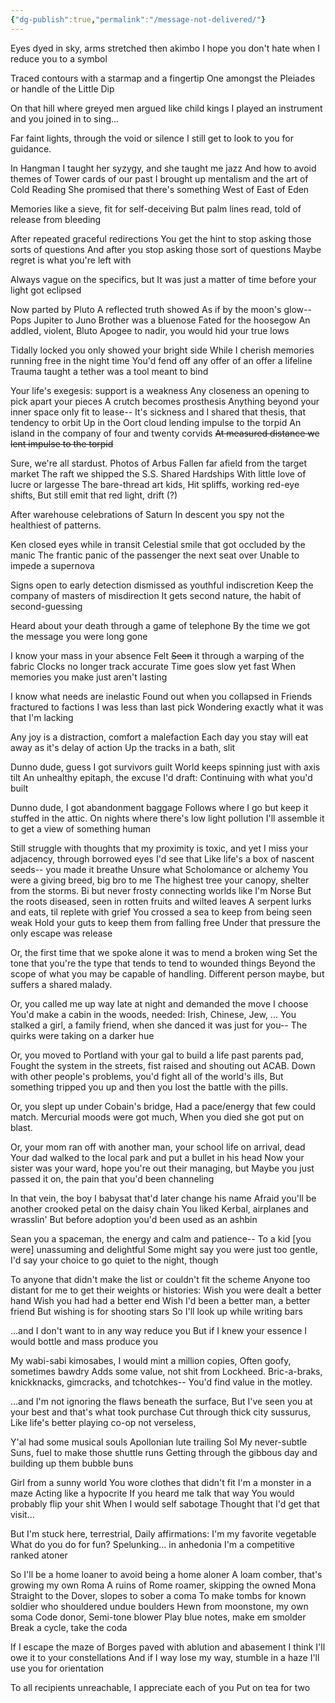 ```yaml
---
{"dg-publish":true,"permalink":"/message-not-delivered/"}
---
```


Eyes dyed in sky, arms stretched then akimbo
I hope you don't hate when I reduce you to a symbol

Traced contours with a starmap and a fingertip
One amongst the Pleiades or handle of the Little Dip  

On that hill where greyed men argued like child kings
I played an instrument and you joined in to sing...

Far faint lights, through the void or silence
I still get to look to you for guidance.

In Hangman I taught her syzygy, and she taught me jazz
And how to avoid themes of Tower cards of our past
I brought up mentalism and the art of Cold Reading
She promised that there's something West of East of Eden

Memories like a sieve, fit for self-deceiving
But palm lines read, told of release from bleeding

After repeated graceful redirections
You get the hint to stop asking those sorts of questions
And after you stop asking those sort of questions
Maybe regret is what you're left with

Always vague on the specifics, but
It was just a matter of time before your light got eclipsed

Now parted by Pluto
A reflected truth showed
As if by the moon's glow--
Pops Jupiter to Juno
Brother was a bluenose
Fated for the hoosegow
An addled, violent, Bluto
Apogee to nadir, you would hid your true lows

Tidally locked you only showed your bright side
While I cherish memories running free in the night time
You'd fend off any offer of an offer a lifeline
Trauma taught a tether was a tool meant to bind

Your life's exegesis: support is a weakness
Any closeness an opening to pick apart your pieces
A crutch becomes prosthesis
Anything beyond your inner space only fit to lease--
It's sickness and I shared that thesis, that tendency to orbit
Up in the Oort cloud lending impulse to the torpid
An island in the company of four and twenty corvids
~~At measured distance we lent impulse to the torpid~~

Sure, we're all stardust.  Photos of Arbus
Fallen far afield from the target market
The raft we shipped the S.S. Shared Hardships
With little love of lucre or largesse
The bare-thread art kids, 
Hit spliffs, working red-eye shifts, 
But still emit that red light, drift (?)

After warehouse celebrations of Saturn
In descent you spy not the healthiest of patterns.

Ken closed eyes while in transit
Celestial smile that got occluded by the manic
The frantic panic of the passenger the next seat over 
Unable to impede a supernova

Signs open to early detection
dismissed as youthful indiscretion
Keep the company of masters of misdirection
It gets second nature, the habit of second-guessing

Heard about your death through a game of telephone
By the time we got the message you were long gone

I know your mass in your absence
Felt ~~Seen~~ it through a warping of the fabric
Clocks no longer track accurate
Time goes slow yet fast 
When memories you make just aren't lasting

I know what needs are inelastic
Found out when you collapsed in
Friends fractured to factions
I was less than last pick
Wondering exactly what it was that I'm lacking

Any joy is a distraction, comfort a malefaction
Each day you stay will eat away as it's delay of action
Up the tracks in a bath, slit

Dunno dude, guess I got survivors guilt
World keeps spinning just with axis tilt
An unhealthy epitaph, the excuse I'd draft:
Continuing with what you'd built

Dunno dude, I got abandonment baggage
Follows where I go but keep it stuffed in the attic.
On nights where there's low light pollution
I'll assemble it to get a view of something human

Still struggle with thoughts that my proximity is toxic, and yet
I miss your adjacency, through borrowed eyes I'd see that
Like life's a box of nascent seeds-- you made it breathe
Unsure what Scholomance or alchemy
You were a giving breed, big bro to me
The highest tree your canopy, shelter from the storms. 
Bi but never frosty connecting worlds like I'm Norse 
But the roots diseased, seen in rotten fruits and wilted leaves
A serpent lurks and eats, til replete with grief
You crossed a sea to keep from being seen weak
Hold your guts to keep them from falling free
Under that pressure the only escape was release

Or, the first time that we spoke alone it was to mend a broken wing
Set the tone that you're the type that tends to tend to wounded things
Beyond the scope of what you may be capable of handling.
Different person maybe, but suffers a shared malady.

Or, you called me up way late at night and demanded the move I choose
You'd make a cabin in the woods, needed: Irish, Chinese, Jew, ...
You stalked a girl, a family friend, when she danced it was just for you--
The quirks were taking on a darker hue

Or, you moved to Portland with your gal to build a life past parents pad, 
Fought the system in the streets, fist raised and shouting out ACAB.
Down with other people's problems, you'd fight all of the world's ills,
But something tripped you up and then you lost the battle with the pills.

Or, you slept up under Cobain's bridge,
Had a pace/energy that few could match.
Mercurial moods were got much,
When you died she got put on blast.

Or, your mom ran off with another man, your school life on arrival, dead
Your dad walked to the local park and put a bullet in his head
Now your sister was your ward, hope you're out their managing, but
Maybe you just passed it on, the pain that you'd been channeling

In that vein, the boy I babysat that'd later change his name
Afraid you'll be another crooked petal on the daisy chain
You liked Kerbal, airplanes and wrasslin'
But before adoption you'd been used as an ashbin

Sean you a spaceman, the energy and calm and patience--
To a kid [you were] unassuming and delightful
Some might say you were just too gentle,
I'd say your choice to go quiet to the night, though

To anyone that didn't make the list or couldn't fit the scheme
Anyone too distant for me to get their weights or histories:
Wish you were dealt a better hand
Wish you had had a better end
Wish I'd been a better man, a better friend
But wishing is for shooting stars
So I'll look up while writing bars

...and I don't want to in any way reduce you
But if I knew your essence I would bottle and mass produce you

My wabi-sabi kimosabes,
I would mint a million copies,
Often goofy, sometimes bawdry
Adds some value, not shit from Lockheed.
Bric-a-braks, knickknacks, gimcracks, and tchotchkes--
You'd find value in the motley.

...and I'm not ignoring the flaws beneath the surface,
But I've seen you at your best and that's what took purchase
Cut through thick city sussurus, 
Like life's better playing co-op not verseless,

Y'al had some musical souls
Apollonian lute trailing Sol
My never-subtle Suns, fuel to make those shuttle runs
Getting through the gibbous day and building up them bubble buns

Girl from a sunny world
You wore clothes that didn't fit
I'm a monster in a maze
Acting like a hypocrite
If you heard me talk that way
You would probably flip your shit
When I would self sabotage
Thought that I'd get that visit...

But I'm stuck here, terrestrial, 
Daily affirmations: I'm my favorite vegetable
What do you do for fun? Spelunking... in anhedonia
I'm a competitive ranked atoner

So I'll be a home loaner to avoid being a home aloner
A loam comber, that's growing my own Roma
A ruins of Rome roamer, skipping the owned Mona
Straight to the Dover, slopes to sober a coma
To make tombs for known soldier who shouldered undue boulders
Hewn from moonstone, my own soma
Code donor, Semi-tone blower
Play blue notes, make em smolder
Break a cycle, take the coda

If I escape the maze of Borges paved with ablution and abasement
I think I'll owe it to your constellations 
And if I way lose my way, stumble in a haze I'll use you for orientation

To all recipients unreachable, I appreciate each of you
Put on tea for two


[^1]: "Pantagruelism", a form of [stoicism](https://en.wikipedia.org/wiki/Stoicism "Stoicism"), developed and applied throughout, is (among other things) "a certain gaiety of spirit confected in disdain for fortuitous things" [wiki](https://en.wikipedia.org/wiki/Gargantua_and_Pantagruel#cite_note-8)
[^2]: Seven sisters
[^3]: Pole star/Polaris/North Star is the [tail of the Little Dipper](![Galactic Myths and Legends | Constellations, North star ...](https://external-content.duckduckgo.com/iu/?u=https%3A%2F%2Fi.pinimg.com%2F736x%2F87%2Fcc%2F48%2F87cc4877a1ea1d3df17b927d8d5d9ec0--big-dipper-little-dipper-sister-tattoos.jpg&f=1&nofb=1))
[^4]: [Infected Mushroom 04'](https://www.youtube.com/watch?v=mDdVH9ZzftI) 
[^5]: Good hangman words that take different approaches.  Hanged Man card refrence.  Learning to be more improvosational.
[^6]: Plutonic friends.
[^7]: https://nietzsche.thefreelibrary.com/Thus-Spake-Zarathustra/57-1
[^8]: The conception of the tree rising through a number of worlds is found in northern Eurasia and forms part of the shamanic lore shared by many peoples of this region. This seems to be a very ancient conception, perhaps based on the [Pole Star](https://en.wikipedia.org/wiki/Pole_Star "Pole Star"), the centre of the heavens, and the image of the central tree in Scandinavia may have been influenced by it.... Among [Siberian](https://en.wikipedia.org/wiki/Siberia "Siberia") shamans, a central tree may be used as a ladder to ascend the heavens.
[^9]: A friend's abusive ex worked at Lockheed
[^10]: https://www.goodreads.com/quotes/7915225-i-say-unto-you-one-must-still-have-chaos-in

